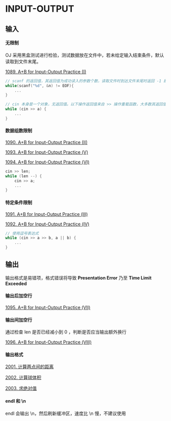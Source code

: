 # INPUT-OUTPUT

## 输入

#### 无限制

OJ 采用黑盒测试进行检验，测试数据放在文件中，若未给定输入结束条件，默认读取到文件末尾。

[1089. A+B for Input-Output Practice (I)](https://github.com/Lsyhprum/HDUOJ/blob/master/1089/1089.cpp)

```cpp
// scanf 的返回值，其返回值为成功读入的参数个数，读取文件时到达文件末尾时返回 -1 即 EOF
while(scanf("%d", &n) != EOF){
	...
}

// cin 本身是一个对象，无返回值。以下操作返回值来自 >> 操作重载函数，大多数其返回值为 cin (非 0 值)，只有遇到 EOF 时，返回值为 0
while (cin >> a) {
	...
}
```

#### 数据组数限制

[1090. A+B for Input-Output Practice (II)](https://github.com/Lsyhprum/HDUOJ/blob/master/1090/1090.cpp)

[1093. A+B for Input-Output Practice (Ⅴ)](https://github.com/Lsyhprum/HDUOJ/blob/master/1093/1093.cpp)

[1094. A+B for Input-Output Practice (Ⅵ)](https://github.com/Lsyhprum/HDUOJ/blob/master/1094/1094.cpp)

```cpp
cin >> len;
while (len --) {
	cin >> a;
	...
}
```

#### 特定条件限制

[1091. A+B for Input-Output Practice (Ⅲ)](https://github.com/Lsyhprum/HDUOJ/blob/master/1091/1091.cpp)

[1092. A+B for Input-Output Practice (Ⅳ)](https://github.com/Lsyhprum/HDUOJ/blob/master/1092/1092.cpp)


```cpp
// 使用逗号表达式
while (cin >> a >> b, a || b) {
	...
}
```

## 输出

输出格式是易错项，格式错误将导致 **Presentation Error** 乃至 **Time Limit Exceeded**

#### 输出后加空行

[1095. A+B for Input-Output Practice (Ⅶ)](https://github.com/Lsyhprum/HDUOJ/blob/master/1095/1095.cpp)


#### 输出间加空行

通过检查 len 是否已经减小到 0 ，判断是否应当输出额外换行

[1096. A+B for Input-Output Practice (Ⅷ)](https://github.com/Lsyhprum/HDUOJ/blob/master/1096/1096.cpp)


#### 输出格式

[2001. 计算两点间的距离](https://github.com/Lsyhprum/HDUOJ/tree/master/2001)

[2002. 计算球体积](https://github.com/Lsyhprum/HDUOJ/tree/master/2002)

[2003. 求绝对值](https://github.com/Lsyhprum/HDUOJ/tree/master/2003)


#### endl 和 \n

endl 会输出 \n，然后刷新缓冲区，速度比 \n 慢，不建议使用